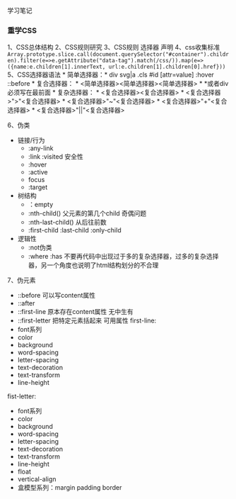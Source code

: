 学习笔记
### 重学CSS
1、CSS总体结构
2、CSS规则研究
3、CSS规则
    选择器
    声明
4、css收集标准
`` 
Array.prototype.slice.call(document.querySelector("#container").children).filter(e=>e.getAttribute("data-tag").match(/css/)).map(e=>({name:e.children[1].innerText, url:e.children[1].children[0].href}))
``
5、CSS选择器语法
    * 简单选择器：* div svg|a .cls #id [attr=value] :hover ::before
    * 复合选择器：
        * <简单选择器><简单选择器><简单选择器>
        * *或者div必须写在最前面
    * 复杂选择器：
        * <复合选择器><sp><复合选择器>
        * <复合选择器>">"<复合选择器>
        * <复合选择器>"~"<复合选择器>
        * <复合选择器>"+"<复合选择器>
        * <复合选择器>"||"<复合选择器>

6、伪类
* 链接/行为
    * :any-link     
    * :link :visited      安全性
    * :hover
    * :active
    * focus
    * :target
* 树结构
    * ：empty
    * :nth-child()  父元素的第几个child  奇偶问题
    * :nth-last-child()   从后往前数
    * :first-child :last-child :only-child
* 逻辑性
    * :not伪类 
    * :where :has
不要再代码中出现过于多的复杂选择器，过多的复杂选择器，另一个角度也说明了html结构划分的不合理

7、伪元素
* ::before    可以写content属性 
* ::after
* ::first-line    原本存在content属性  无中生有
* ::first-letter   把特定元素括起来
可用属性
first-line:
* font系列
* color
* background
* word-spacing
* letter-spacing
* text-decoration
* text-transform
* line-height


fist-letter:
* font系列
* color
* background
* word-spacing
* letter-spacing
* text-decoration
* text-transform
* line-height
* float
* vertical-align
* 盒模型系列：margin padding border

